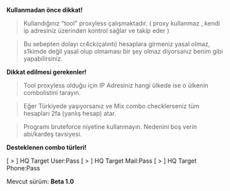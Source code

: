**Kullanmadan önce dikkat!**

> Kullandığınız "tool" proxyless çalışmaktadır. ( proxy kullanmaz , kendi ip adresiniz üzerinden kontrol sağlar ve takip eder ) 

> Bu sebepten dolayı cr4ck(çalıntı) hesaplara girmeniz yasal olmaz, s1kimde değil yasal olup olmaması bir şey olmaz diyorsanız benim gibi yapabilirsiniz.

**Dikkat edilmesi gerekenler!**

> Tool proxyless olduğu için IP Adresiniz hangi ülkede ise o ülkenin combolistini tarayın.

> Eğer Türkiyede yaşıyorsanız ve Mix combo checklerseniz tüm hesapları 2fa (yanlış hesap) atar.

> Programı bruteforce niyetine kullanmayın. Nedenini boş verin abi/kardeş tavsiyesi.

**Desteklenen combo türleri!**

[ > ] HQ Target User:Pass
[ > ] HQ Target Mail:Pass
[ > ] HQ Target Phone:Pass

Mevcut sürüm: **Beta 1.0**
